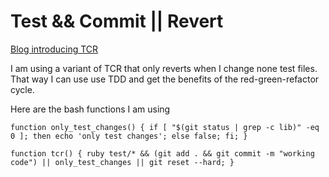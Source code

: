 # Test && Commit || Revert
[Blog introducing TCR](https://medium.com/@tdeniffel/tcr-test-commit-revert-a-test-alternative-to-tdd-6e6b03c22bec)

I am using a variant of TCR that only reverts when I change none test files. That way I can use use TDD and get the benefits of the red-green-refactor cycle.

Here are the bash functions I am using
```
function only_test_changes() { if [ "$(git status | grep -c lib)" -eq 0 ]; then echo 'only test changes'; else false; fi; }

function tcr() { ruby test/* && (git add . && git commit -m "working code") || only_test_changes || git reset --hard; }
```
